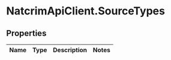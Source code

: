 # NatcrimApiClient.SourceTypes

## Properties

Name | Type | Description | Notes
------------ | ------------- | ------------- | -------------


